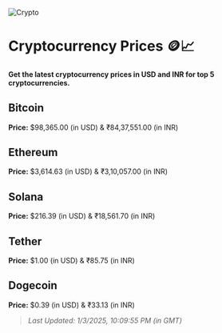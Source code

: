 
![Crypto](https://www.techguide.com.au/wp-content/uploads/2020/11/crypto3.jpeg)

# Cryptocurrency Prices 🪙📈

#### Get the latest cryptocurrency prices in USD and INR for top 5 cryptocurrencies.

## Bitcoin

**Price:** $98,365.00 (in USD) & ₹84,37,551.00 (in INR)

## Ethereum

**Price:** $3,614.63 (in USD) & ₹3,10,057.00 (in INR)

## Solana

**Price:** $216.39 (in USD) & ₹18,561.70 (in INR)

## Tether

**Price:** $1.00 (in USD) & ₹85.75 (in INR)

## Dogecoin

**Price:** $0.39 (in USD) & ₹33.13 (in INR)

> _Last Updated: 1/3/2025, 10:09:55 PM (in GMT)_
